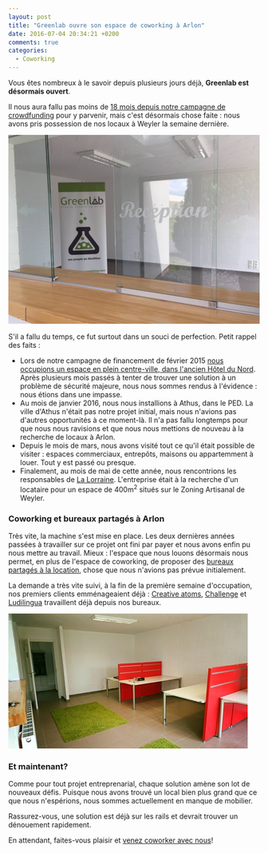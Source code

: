 ```yaml
---
layout: post
title: "Greenlab ouvre son espace de coworking à Arlon"
date: 2016-07-04 20:34:21 +0200
comments: true
categories:
  - Coworking
---
```


Vous êtes nombreux à le savoir depuis plusieurs jours déjà, __Greenlab est désormais ouvert__.

Il nous aura fallu pas moins de [18 mois depuis notre campagne de crowdfunding](/coworking/5726-fois-merci-crowdfunding-arlon) pour y parvenir, mais c'est désormais chose faite : nous avons pris possession de nos locaux à Weyler la semaine dernière.

![Greenlab Coworking et bureaux partagés à Arlon](/images/reception-weyler-coworking.jpg)

S'il a fallu du temps, ce fut surtout dans un souci de perfection. Petit rappel des faits :

* Lors de notre campagne de financement de février 2015 [nous occupions un espace en plein centre-ville, dans l'ancien Hôtel du Nord](/coworking/greenlab-coworking-prendra-ses-quartiers-dans-lancien-hotel-du-nord-a-arlon). Après plusieurs mois passés à tenter de trouver une solution à un problème de sécurité majeure, nous nous sommes rendus à l'évidence : nous étions dans une impasse.
* Au mois de janvier 2016, nous nous installions à Athus, dans le PED. La ville d'Athus n'était pas notre projet initial, mais nous n'avions pas d'autres opportunités à ce moment-là. Il n'a pas fallu longtemps pour que nous nous ravisions et que nous nous mettions de nouveau à la recherche de locaux à Arlon.
* Depuis le mois de mars, nous avons visité tout ce qu'il était possible de visiter : espaces commerciaux, entrepôts, maisons ou appartemment à louer. Tout y est passé ou presque.
* Finalement, au mois de mai de cette année, nous rencontrions les responsables de [La Lorraine](http://www.lalorraine.org/). L'entreprise était à la recherche d'un locataire pour un espace de 400m<sup>2</sup> situés sur le Zoning Artisanal de Weyler.

### Coworking et bureaux partagés à Arlon

Très vite, la machine s'est mise en place. Les deux dernières années passées à travailler sur ce projet ont fini par payer et nous avons enfin pu nous mettre au travail. Mieux : l'espace que nous louons désormais nous permet, en plus de l'espace de coworking, de proposer des [bureaux partagés à la location](/services/bureaux-partages), chose que nous n'avions pas prévue initialement.

La demande a très vite suivi, à la fin de la première semaine d'occupation, nos premiers clients emménageaient déjà : [Creative atoms](http://www.creative-atoms.be/), [Challenge](http://www.challengeonline.be/) et [Ludilingua](http://www.ludilingua.be/) travaillent déjà depuis nos bureaux.

![Creative atoms installe ses bureaux chez Greenlab](/images/bureau-arlon-coworking.jpg)

### Et maintenant?

Comme pour tout projet entreprenarial, chaque solution amène son lot de nouveaux défis. Puisque nous avons trouvé un local bien plus grand que ce que nous n'espérions, nous sommes actuellement en manque de mobilier.

Rassurez-vous, une solution est déjà sur les rails et devrait trouver un dénouement rapidement.

En attendant, faites-vous plaisir et [venez coworker avec nous](/tarifs/essai-gratuit/)!
